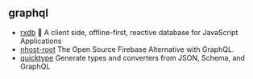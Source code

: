## graphql

- [rxdb](https://github.com/pubkey/rxdb) 🔄 A client side, offline-first, reactive database for JavaScript Applications
- [nhost-root](https://github.com/nhost/nhost) The Open Source Firebase Alternative with GraphQL.
- [quicktype](https://github.com/quicktype/quicktype) Generate types and converters from JSON, Schema, and GraphQL
